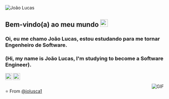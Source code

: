 ![João Lucas](https://github.com/jolusca1/jolusca1/assets/110925879/49c0e1b3-e633-4aba-a95a-170bd8a28874)

## Bem-vindo(a) ao meu mundo <img src="https://github.com/TheDudeThatCode/TheDudeThatCode/blob/master/Assets/Earth.gif" width="24px">

### Oi, eu me chamo João Lucas, estou estudando para me tornar Engenheiro de Software.
### (Hi, my name is João Lucas, I'm studying to become a Software Engineer).

<a href="https://www.linkedin.com/in/joaolucasaraujo">
  <img align="left" alt="João Lucas" width="22px" src="https://cdn.jsdelivr.net/npm/simple-icons@v3/icons/linkedin.svg" />
</a>
<a href="https://www.instagram.com/joaolucaraujo">
  <img align="left" alt="João Lucas" width="22px" src="https://cdn.jsdelivr.net/npm/simple-icons@v3/icons/instagram.svg" />
</a>

<br />
<br />

  <img align="right" alt="GIF" src="https://media.giphy.com/media/836HiJc7pgzy8iNXCn/giphy.gif" />

⭐️ From [@jolusca1](https://github.com/jolusca1)
